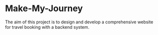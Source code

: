 # Make-My-Journey
The aim of this project is to design and develop a comprehensive website for travel booking with a backend system.
